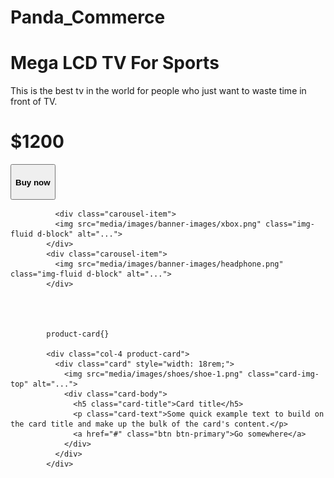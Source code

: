 # Panda_Commerce


<div>
                <h1>Mega LCD TV For Sports</h1>
                <p>This is the best tv in the world for people who just want to waste time in front of TV.</p>
                <h1 class="pink-text">$1200</h1>
                <a href="#">
                  <button>
                    <h4>Buy now</h4>
                  </button>
                </a>
              </div>



              <div class="carousel-item">
              <img src="media/images/banner-images/xbox.png" class="img-fluid d-block" alt="...">
            </div>
            <div class="carousel-item">
              <img src="media/images/banner-images/headphone.png" class="img-fluid d-block" alt="...">
            </div>




            product-card{}

            <div class="col-4 product-card">
              <div class="card" style="width: 18rem;">
                <img src="media/images/shoes/shoe-1.png" class="card-img-top" alt="...">
                <div class="card-body">
                  <h5 class="card-title">Card title</h5>
                  <p class="card-text">Some quick example text to build on the card title and make up the bulk of the card's content.</p>
                  <a href="#" class="btn btn-primary">Go somewhere</a>
                </div>
              </div>
            </div>